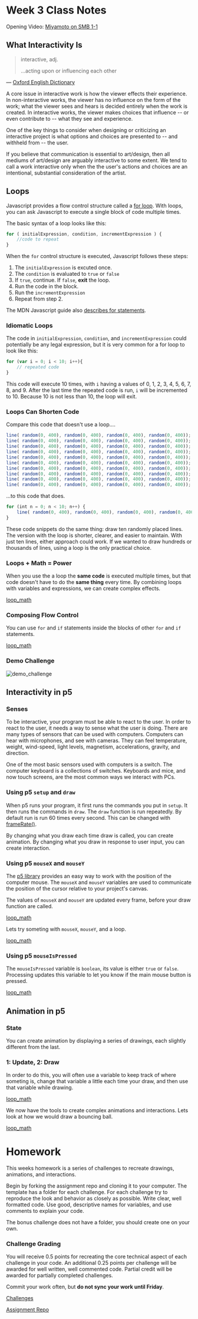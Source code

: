 # Week 3 Class Notes

Opening Video: [Miyamoto on SMB 1-1](https://www.youtube.com/watch?t=205&v=zRGRJRUWafY)

## What Interactivity Is

> interactive, adj.
> 
> ...acting upon or influencing each other

— [Oxford English Dictionary](http://www.oed.com/view/Entry/97521?redirectedFrom=interactive#eid)


A core issue in interactive work is how the viewer effects their experience. In non-interactive works, the viewer has no influence on the form of the work; what the viewer sees and hears is decided entirely when the work is created. In interactive works, the viewer makes choices that influence -- or even contribute to -- what they see and experience.

One of the key things to consider when designing or criticizing an interactive project is what options and choices are presented to -- and withheld from -- the user.

If you believe that communication is essential to art/design, then all mediums of art/design are arguably interactive to some extent. We tend to call a work interactive only when the the user's actions and choices are an intentional, substantial consideration of the artist.

## Loops

Javascript provides a flow control structure called a [for loop](https://developer.mozilla.org/en-US/docs/Web/JavaScript/Reference/Statements/for). With loops, you can ask Javascript to execute a single block of code multiple times. 

The basic syntax of a loop looks like this:

```javascript
for ( initialExpression, condition, incrementExpression ) {
	//code to repeat
}
```

When the `for` control structure is executed, Javascript follows these steps:

1. The `initialExpression` is excuted once.
2. The `condition` is evaluated to `true` or `false`
3. If `true`, continue. If `false`, **exit** the loop.
4. Run the code in the block.
5. Run the `incrementExpression`
6. Repeat from step 2.

The MDN Javascript guide also [describes for statements](https://developer.mozilla.org/en-US/docs/Web/JavaScript/Guide/Loops_and_iteration#for_statement).

### Idiomatic Loops

The code in `initialExpression`, `condition`, and `incrementExpression` could potentially be any legal expression, but it is very common for a for loop to look like this:

```javascript
for (var i = 0; i < 10; i++){
	// repeated code
}
```

This code will execute 10 times, with `i` having a values of 0, 1, 2, 3, 4, 5, 6, 7, 8, and 9. After the last time the repeated code is run, `i` will be incremented to 10. Because 10 is not less than 10, the loop will exit.


### Loops Can Shorten Code

Compare this code that doesn't use a loop....

```javascript
line( random(0, 400), random(0, 400), random(0, 400), random(0, 400));
line( random(0, 400), random(0, 400), random(0, 400), random(0, 400));
line( random(0, 400), random(0, 400), random(0, 400), random(0, 400));
line( random(0, 400), random(0, 400), random(0, 400), random(0, 400));
line( random(0, 400), random(0, 400), random(0, 400), random(0, 400));
line( random(0, 400), random(0, 400), random(0, 400), random(0, 400));
line( random(0, 400), random(0, 400), random(0, 400), random(0, 400));
line( random(0, 400), random(0, 400), random(0, 400), random(0, 400));
line( random(0, 400), random(0, 400), random(0, 400), random(0, 400));
line( random(0, 400), random(0, 400), random(0, 400), random(0, 400));
```

...to this code that does.

```javascript
for (int n = 0; n < 10; n++) {
	line( random(0, 400), random(0, 400), random(0, 400), random(0, 400));
}
```

These code snippets do the same thing: draw ten randomly placed lines. The version with the loop is shorter, clearer, and easier to maintain. With just ten lines, either approach could work. If we wanted to draw hundreds or thousands of lines, using a loop is the only practical choice.

### Loops + Math = Power

When you use the a loop the **same code** is executed multiple times, but that code doesn't have to do the **same thing** every time. By combining loops with variables and expressions, we can create complex effects.

<a href="./loopmath.js" class="p5_example show-lab show-lab-link hidden">loop_math</a>


### Composing Flow Control

You can use `for` and `if` statements inside the blocks of other `for` and `if` statements.

<a href="./compose.js" class="p5_example show-lab show-lab-link hidden">loop_math</a>


### Demo Challenge

![demo_challenge](demo_challenge.png)


## Interactivity in p5

### Senses

To be interactive, your program must be able to react to the user. In order to react to the user, it needs a way to sense what the user is doing. There are many types of sensors that can be used with computers. Computers can hear with microphones, and see with cameras. They can feel temperature, weight, wind-speed, light levels, magnetism, accelerations, gravity, and direction. 

One of the most basic sensors used with computers is a switch. The computer keyboard is a collections of switches. Keyboards and mice, and now touch screens, are the most common ways we interact with PCs. 


### Using p5 `setup` and `draw`

When p5 runs your program, it first runs the commands you put in `setup`. It then runs the commands in `draw`. The `draw` function is run repeatedly. By default run is run 60 times every second. This can be changed with [frameRate()](http://p5js.org/reference/#/p5/frameRate).

By changing what you draw each time draw is called, you can create animation. By changing what you draw in response to user input, you can create interaction.

### Using p5 `mouseX` and `mouseY`

The [p5 library](http://p5js.org/reference/) provides an easy way to work with the position of the computer mouse. The `mouseX` and `mouseY` variables are used to communicate the position of the cursor relative to your project's canvas.

The values of `mouseX` and `mouseY` are updated every frame, before your draw function are called.

<a href="./mouseXY.js" class="p5_example show-lab show-lab-link hidden">loop_math</a>

Lets try someting with `mouseX`, `mouseY`, and a loop.

<a href="./mouseXY2.js" class="p5_example show-lab show-lab-link hidden">loop_math</a>


### Using p5 `mouseIsPressed`

The `mouseIsPressed` variable is `boolean`, its value is either `true` or `false`. Processing updates this variable to let you know if the main mouse button is pressed.

<a href="./mousePressed.js" class="p5_example show-lab show-lab-link hidden">loop_math</a>


## Animation in p5

### State

You can create animation by displaying a series of drawings, each slightly different from the last. 

### 1: Update, 2: Draw
In order to do this, you will often use a variable to keep track of where someting is, change that variable a little each time your draw, and then use that variable while drawing.

<a href="./animation.js" class="p5_example show-lab show-lab-link hidden">loop_math</a>

We now have the tools to create complex animations and interactions. Lets look at how we would draw a bouncing ball.

<a href="./animationBounce.js" class="p5_example show-lab show-lab-link hidden">loop_math</a>



# Homework

This weeks homework is a series of challenges to recreate drawings, animations, and interactions. 

Begin by forking the assignment repo and cloning it to your computer. The template has a folder for each challenge. For each challenge try to reproduce the look and behavior as closely as possible. Write clear, well formatted code. Use good, descriptive names for variables, and use comments to explain your code.

The bonus challenge does not have a folder, you should create one on your own.

### Challenge Grading

You will receive 0.5 points for recreating the core technical aspect of each challenge in your code. An additional 0.25 points per challenge will be awarded for well written, well commented code. Partial credit will be awarded for partially completed challenges. 

Commit your work often, but **do not sync your work until Friday**.


[Challenges](challenges.html)

[Assignment Repo](https://github.com/PUCD2035-E-F15/assignment_3)


